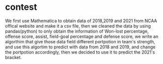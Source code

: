 # contest

We first use Mathematica to obtain data of 2018,2019 and 2021 from NCAA offical website and make it a csv file, then we cleaned the data by using pandas(python) to only obtain the information of Won-lost percentage, offense score, assist, field-goal percentage and defense score, we write an algorthim that give those data field different portpotion in team's strength, and use this algortim to predict with data from 2018 and 2019, and change the portpotion accordingly,  then we decided to use it to predict the 2021's bracket.
